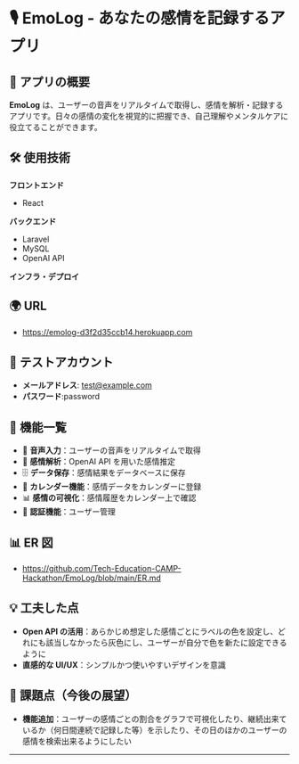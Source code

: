# 🎙️ EmoLog - あなたの感情を記録するアプリ

## 📌 アプリの概要

**EmoLog** は、ユーザーの音声をリアルタイムで取得し、感情を解析・記録するアプリです。日々の感情の変化を視覚的に把握でき、自己理解やメンタルケアに役立てることができます。

## 🛠 使用技術

**フロントエンド**

-   React

**バックエンド**

-   Laravel
-   MySQL
-   OpenAI API

**インフラ・デプロイ**

## 🌍 URL

-  https://emolog-d3f2d35ccb14.herokuapp.com

## 🔑 テストアカウント

-   **メールアドレス**: test@example.com
-   **パスワード**:password

## 🚀 機能一覧

-   🎤 **音声入力**：ユーザーの音声をリアルタイムで取得
-   🧠 **感情解析**：OpenAI API を用いた感情推定
-   🗄 **データ保存**：感情結果をデータベースに保存
-   📅 **カレンダー機能**：感情データをカレンダーに登録
-   📊 **感情の可視化**：感情履歴をカレンダー上で確認
-   🔐 **認証機能**：ユーザー管理

## 📊 ER 図

-   https://github.com/Tech-Education-CAMP-Hackathon/EmoLog/blob/main/ER.md

## 💡 工夫した点

-   **Open API の活用**：あらかじめ想定した感情ごとにラベルの色を設定し、どれにも該当しなかったら灰色にし、ユーザーが自分で色を新たに設定できるように
-   **直感的な UI/UX**：シンプルかつ使いやすいデザインを意識

## 🔧 課題点（今後の展望）

-   **機能追加**：ユーザーの感情ごとの割合をグラフで可視化したり、継続出来ているか（何日間連続で記録した等）を示したり、その日のほかのユーザーの感情を検索出来るようにしたい

---
